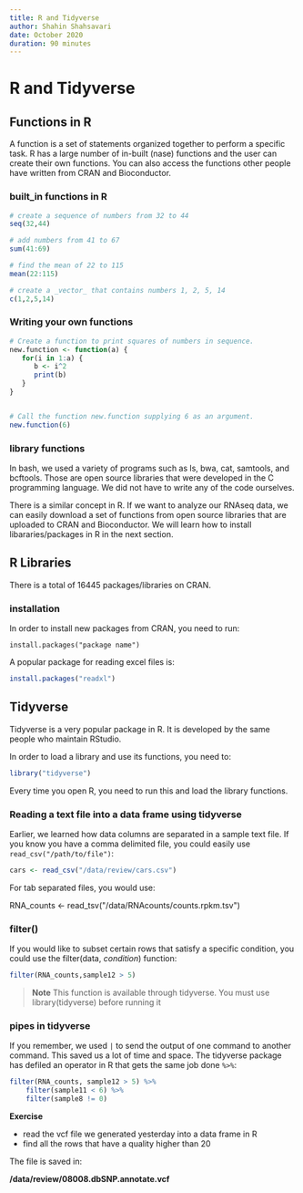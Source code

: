 ```yaml
---
title: R and Tidyverse
author: Shahin Shahsavari
date: October 2020
duration: 90 minutes
---
```


# R and Tidyverse

## Functions in R

A function is a set of statements organized together to perform a specific task. R has a 
large number of in-built (nase) functions and the user can create their own functions. You
can also access the functions other people have written from CRAN and Bioconductor.

### built\_in functions in R

```R
# create a sequence of numbers from 32 to 44
seq(32,44)

# add numbers from 41 to 67
sum(41:69)

# find the mean of 22 to 115
mean(22:115)

# create a _vector_ that contains numbers 1, 2, 5, 14
c(1,2,5,14)
```

### Writing your own functions

```R
# Create a function to print squares of numbers in sequence.
new.function <- function(a) {
   for(i in 1:a) {
      b <- i^2
      print(b)
   }
}
```

```R

# Call the function new.function supplying 6 as an argument.
new.function(6)
```

### library functions

In bash, we used a variety of programs such as ls, bwa, cat, samtools, and bcftools.
Those are open source libraries that were developed in the C programming language.
We did not have to write any of the code ourselves.

There is a similar concept in R. If we want to analyze our RNAseq data, we can easily download
a set of functions from open source libraries that are uploaded to CRAN and Bioconductor. We will
learn how to install libararies/packages in R in the next section.

## R Libraries

There is a total of 16445 packages/libraries on CRAN.

### installation

In order to install new packages from CRAN, you need to run:

`install.packages("package name")`

A popular package for reading excel files is:

```R
install.packages("readxl")
```

## Tidyverse

Tidyverse is a very popular package in R. It is developed by the same people who maintain RStudio.

In order to load a library and use its functions, you need to:

```R
library("tidyverse")
```

Every time you open R, you need to run this and load the library functions.

### Reading a text file into a data frame using tidyverse

Earlier, we learned how data columns are separated in a sample text file. If you know you
have a comma delimited file, you could easily use `read_csv("/path/to/file")`:

```R
cars <- read_csv("/data/review/cars.csv")
```

For tab separated files, you would use:

RNA\_counts <- read\_tsv("/data/RNAcounts/counts.rpkm.tsv")

### filter()

If you would like to subset certain rows that satisfy a specific condition, you could use the
filter(data, _condition_) function:

```R
filter(RNA_counts,sample12 > 5)
```
> **Note** This function is available through tidyverse. You must use library(tidyverse) before 
running it


### pipes in tidyverse

If you remember, we used `|` to send the output of one command to another command. This saved us a
lot of time and space. The tidyverse package has defiled an operator in R that gets the same job
done `%>%`:

```R
filter(RNA_counts, sample12 > 5) %>%
	filter(sample11 < 6) %>%
	filter(sample8 != 0)
```

**Exercise**

- read the vcf file we generated yesterday into a data frame in R
- find all the rows that have a quality higher than 20

The file is saved in:

**/data/review/08008.dbSNP.annotate.vcf**

